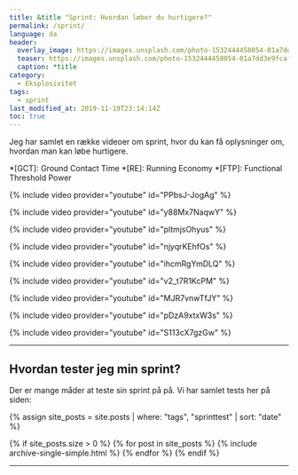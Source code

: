 ```yaml
---
title: &title "Sprint: Hvordan løber du hurtigere?"
permalink: /sprint/
language: da
header:
  overlay_image: https://images.unsplash.com/photo-1532444458054-01a7dd3e9fca?ixlib=rb-1.2.1&ixid=eyJhcHBfaWQiOjEyMDd9&auto=format&fit=crop&w=2100&q=60
  teaser: https://images.unsplash.com/photo-1532444458054-01a7dd3e9fca?ixlib=rb-1.2.1&ixid=eyJhcHBfaWQiOjEyMDd9&auto=format&fit=crop&w=400&q=60
  caption: *title
category:
  - Eksplosivitet
tags:
  - sprint
last_modified_at: 2019-11-19T23:14:14Z
toc: true
---
```


Jeg har samlet en række videoer om sprint, hvor du kan få oplysninger om, hvordan man kan løbe hurtigere.

*[GCT]: Ground Contact Time
*[RE]: Running Economy
*[FTP]: Functional Threshold Power

{% include video provider="youtube" id="PPbsJ-JogAg" %}

{% include video provider="youtube" id="y88Mx7NaqwY" %}

{% include video provider="youtube" id="pltmjsOhyus" %}

{% include video provider="youtube" id="njyqrKEhfOs" %}

{% include video provider="youtube" id="ihcmRgYmDLQ" %}

{% include video provider="youtube" id="v2_t7R1KcPM" %}

{% include video provider="youtube" id="MJR7vnwTfJY" %}

{% include video provider="youtube" id="pDzA9xtxW3s" %}

{% include video provider="youtube" id="S113cX7gzGw" %}

***

## Hvordan tester jeg min sprint?

Der er mange måder at teste sin sprint på på. Vi har samlet tests her på siden:

{% assign site_posts = site.posts | where: "tags", "sprinttest" | sort: "date" %}

{% if site_posts.size > 0 %}
  {% for post in site_posts %}
    {% include archive-single-simple.html %}
  {% endfor %}
{% endif %}

***